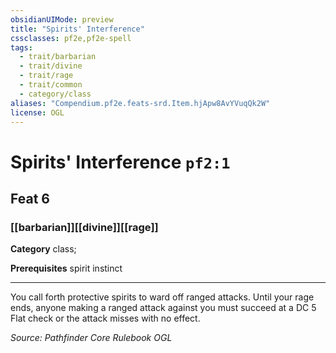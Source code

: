 ```yaml
---
obsidianUIMode: preview
title: "Spirits' Interference"
cssclasses: pf2e,pf2e-spell
tags:
  - trait/barbarian
  - trait/divine
  - trait/rage
  - trait/common
  - category/class
aliases: "Compendium.pf2e.feats-srd.Item.hjApw8AvYVuqQk2W"
license: OGL
---
```

# Spirits' Interference `pf2:1`
## Feat 6
### [[barbarian]][[divine]][[rage]]

**Category** class; 



**Prerequisites** spirit instinct
* * *
You call forth protective spirits to ward off ranged attacks. Until your rage ends, anyone making a ranged attack against you must succeed at a DC 5 Flat check or the attack misses with no effect.

*Source: Pathfinder Core Rulebook*
*OGL*